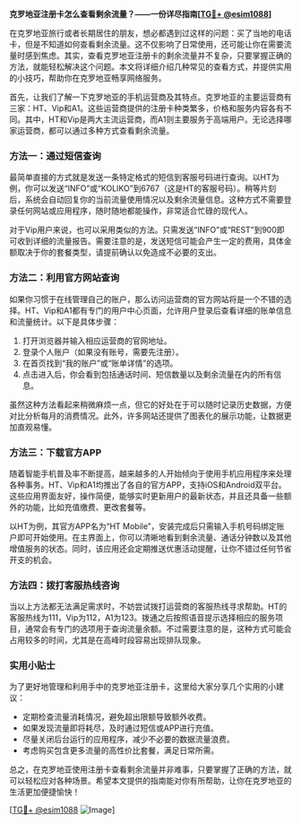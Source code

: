 **克罗地亚注册卡怎么查看剩余流量？——一份详尽指南[[TG💪+ @esim1088](https://t.me/s/esim1088)]**

在克罗地亚旅行或者长期居住的朋友，想必都遇到过这样的问题：买了当地的电话卡，但是不知道如何查看剩余流量。这不仅影响了日常使用，还可能让你在需要流量时感到焦虑。其实，查看克罗地亚注册卡的剩余流量并不复杂，只要掌握正确的方法，就能轻松解决这个问题。本文将详细介绍几种常见的查看方式，并提供实用的小技巧，帮助你在克罗地亚畅享网络服务。

首先，让我们了解一下克罗地亚的手机运营商及其特点。克罗地亚的主要运营商有三家：HT、Vip和A1。这些运营商提供的注册卡种类繁多，价格和服务内容各有不同。其中，HT和Vip是两大主流运营商，而A1则主要服务于高端用户。无论选择哪家运营商，都可以通过多种方式查看剩余流量。

### 方法一：通过短信查询

最简单直接的方式就是发送一条特定格式的短信到客服号码进行查询。以HT为例，你可以发送“INFO”或“KOLIKO”到6767（这是HT的客服号码）。稍等片刻后，系统会自动回复你的当前流量使用情况以及剩余流量信息。这种方式不需要登录任何网站或应用程序，随时随地都能操作，非常适合忙碌的现代人。

对于Vip用户来说，也可以采用类似的方法。只需发送“INFO”或“REST”到900即可收到详细的流量报告。需要注意的是，发送短信可能会产生一定的费用，具体金额取决于你的套餐类型，请提前确认以免造成不必要的支出。

### 方法二：利用官方网站查询

如果你习惯于在线管理自己的账户，那么访问运营商的官方网站将是一个不错的选择。HT、Vip和A1都有专门的用户中心页面，允许用户登录后查看详细的账单信息和流量统计。以下是具体步骤：

1. 打开浏览器并输入相应运营商的官网地址。
2. 登录个人账户（如果没有账号，需要先注册）。
3. 在首页找到“我的账户”或“账单详情”的选项。
4. 点击进入后，你会看到包括通话时间、短信数量以及剩余流量在内的所有信息。

虽然这种方法看起来稍微麻烦一点，但它的好处在于可以随时记录历史数据，方便对比分析每月的消费情况。此外，许多网站还提供了图表化的展示功能，让数据更加直观易懂。

### 方法三：下载官方APP

随着智能手机普及率不断提高，越来越多的人开始倾向于使用手机应用程序来处理各种事务。HT、Vip和A1均推出了各自的官方APP，支持iOS和Android双平台。这些应用界面友好，操作简便，能够实时更新用户的最新状态，并且还具备一些额外的功能，比如充值缴费、更改套餐等。

以HT为例，其官方APP名为“HT Mobile”，安装完成后只需输入手机号码绑定账户即可开始使用。在主界面上，你可以清晰地看到剩余流量、通话分钟数以及其他增值服务的状态。同时，该应用还会定期推送优惠活动提醒，让你不错过任何节省开支的机会。

### 方法四：拨打客服热线咨询

当以上方法都无法满足需求时，不妨尝试拨打运营商的客服热线寻求帮助。HT的客服热线为111，Vip为112，A1为123。拨通之后按照语音提示选择相应的服务项目，通常会有专门的选项用于查询流量余额。不过需要注意的是，这种方式可能会占用较多的时间，尤其是在高峰时段容易出现排队现象。

### 实用小贴士

为了更好地管理和利用手中的克罗地亚注册卡，这里给大家分享几个实用的小建议：

- 定期检查流量消耗情况，避免超出限额导致额外收费。
- 如果发现流量即将耗尽，及时通过短信或APP进行充值。
- 尽量关闭后台运行的应用程序，减少不必要的数据流量浪费。
- 考虑购买包含更多流量的高性价比套餐，满足日常所需。

总之，在克罗地亚使用注册卡查看剩余流量并非难事，只要掌握了正确的方法，就可以轻松应对各种场景。希望本文提供的指南能对你有所帮助，让你在克罗地亚的生活更加便捷愉快！

[[TG💪+ @esim1088](https://t.me/s/esim1088) ![Image](https://i.postimg.cc/4NQfJmqS/Snipaste-2025-05-13-00-14-12.png)]